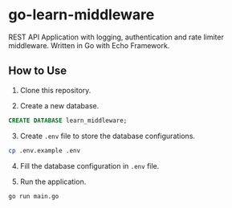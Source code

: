 # go-learn-middleware

REST API Application with logging, authentication and rate limiter middleware. Written in Go with Echo Framework.

## How to Use

1. Clone this repository.

2. Create a new database.

```sql
CREATE DATABASE learn_middleware;
```

3. Create `.env` file to store the database configurations.

```sh
cp .env.example .env
```

4. Fill the database configuration in `.env` file.

5. Run the application.

```sh
go run main.go
```
